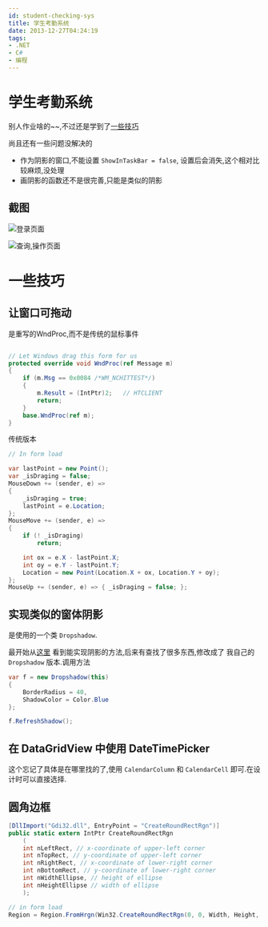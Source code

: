 ```yaml
---
id: student-checking-sys
title: 学生考勤系统
date: 2013-12-27T04:24:19
tags:
- .NET
- C#
- 编程
---
```


学生考勤系统
===========

别人作业啥的~~,不过还是学到了[一些技巧](#一些技巧)

尚且还有一些问题没解决的

* 作为阴影的窗口,不能设置 `ShowInTaskBar = false`,
设置后会消失,这个相对比较麻烦,没处理
* 画阴影的函数还不是很完善,只能是类似的阴影

截图
----

![登录页面](https://raw.github.com/wenerme/blog/master/%E9%82%A3%E4%BA%9B%E5%B0%8F%E4%B8%9C%E8%A5%BF/%E8%80%83%E5%8B%A4%E7%B3%BB%E7%BB%9F/screenshot.png "登录页面")

![查询,操作页面](https://raw.github.com/wenerme/blog/master/%E9%82%A3%E4%BA%9B%E5%B0%8F%E4%B8%9C%E8%A5%BF/%E8%80%83%E5%8B%A4%E7%B3%BB%E7%BB%9F/screenshot-main.png "查询,操作页面")

一些技巧
============

让窗口可拖动
----------

是重写的WndProc,而不是传统的鼠标事件

```C#

// Let Windows drag this form for us
protected override void WndProc(ref Message m)
{
	if (m.Msg == 0x0084 /*WM_NCHITTEST*/)
	{
		m.Result = (IntPtr)2;	// HTCLIENT
		return;
	}
	base.WndProc(ref m);
}

```

传统版本

```C#
// In form load

var lastPoint = new Point();
var _isDraging = false;
MouseDown += (sender, e) =>
{
	_isDraging = true;
	lastPoint = e.Location;
};
MouseMove += (sender, e) =>
{
	if (! _isDraging)
		return;

	int ox = e.X - lastPoint.X;
	int oy = e.Y - lastPoint.Y;
	Location = new Point(Location.X + ox, Location.Y + oy);
};
MouseUp += (sender, e) => { _isDraging = false; };

```

实现类似的窗体阴影
----------------

是使用的一个类 `Dropshadow`.

最开始从[这里](http://stackoverflow.com/questions/8793445/windows-7-style-dropshadow-in-borderless-form)
看到能实现阴影的方法,后来有查找了很多东西,修改成了
我自己的 `Dropshadow` 版本.调用方法

```C#
var f = new Dropshadow(this)
{
	BorderRadius = 40,
	ShadowColor = Color.Blue
};

f.RefreshShadow();
```

在 DataGridView 中使用 DateTimePicker
-------------------------------------

这个忘记了具体是在哪里找的了,使用 `CalendarColumn` 
和 `CalendarCell` 即可.在设计时可以直接选择.

圆角边框
----------

```C#
[DllImport("Gdi32.dll", EntryPoint = "CreateRoundRectRgn")]
public static extern IntPtr CreateRoundRectRgn
	(
	int nLeftRect, // x-coordinate of upper-left corner
	int nTopRect, // y-coordinate of upper-left corner
	int nRightRect, // x-coordinate of lower-right corner
	int nBottomRect, // y-coordinate of lower-right corner
	int nWidthEllipse, // height of ellipse
	int nHeightEllipse // width of ellipse
	);

// in form load
Region = Region.FromHrgn(Win32.CreateRoundRectRgn(0, 0, Width, Height, 20, 20));
	
```
